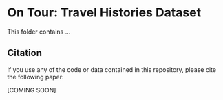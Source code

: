 # 	On Tour: Travel Histories Dataset
This folder contains …

## Citation
If you use any of the code or data contained in this repository, please cite the following paper:

[COMING SOON]
